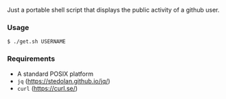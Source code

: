 Just a portable shell script that displays the public activity of a github user.

### Usage

```
$ ./get.sh USERNAME
```

### Requirements

* A standard POSIX platform
* `jq` (https://stedolan.github.io/jq/)
* `curl` (https://curl.se/)
